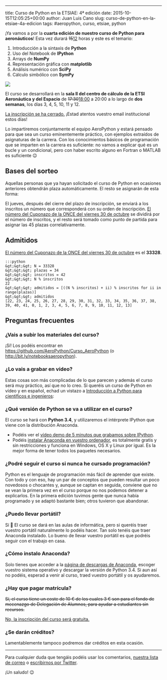 ---
title: Curso de Python en la ETSIAE: 4ª edición
date: 2015-10-15T12:05:25+00:00
author: Juan Luis Cano
slug: curso-de-python-en-la-etsiae-4a-edicion
tags: #aeropython, curso, etsiae, python

¡Ya vamos a por la **cuarta edición de nuestro curso de Python para aeronáuticos**! Esta vez durará <del datetime="2015-10-25T22:10:48+00:00">15</del><ins datetime="2015-10-25T22:10:48+00:00">12</ins> horas y este es el temario:

  1. Introducción a la sintaxis de **Python**
  2. Uso del Notebook de **IPython**
  3. Arrays de **NumPy**
  4. Representación gráfica con **matplotlib**
  5. Análisis numérico con **SciPy**
  6. Cálculo simbólico con **SymPy**

![](http://pybonacci.org/images/2015/10/cartel-213x300.png)

El curso se desarrollará en la **sala II del centro de cálculo de la ETSI Aeronáutica y del Espacio** de <del datetime="2015-10-25T22:05:45+00:00">17:30</del><ins datetime="2015-10-25T22:05:45+00:00">18:00</ins> a 20:00 a lo largo de **dos semanas**, los días 3, 4, 5, 10, 11 y 12.

<!--more-->

<ins datetime="2015-10-29T17:07:38+00:00">La inscripción se ha cerrado.</ins> ¡Estad atentos vuestro email institucional estos días!

Lo impartiremos conjuntamente el equipo AeroPython y estará pensado para que sea un curso eminentemente práctico, con ejemplos extraídos de asignaturas de la carrera. Con los conocimientos básicos de programación que se imparten en la carrera es suficiente: no vamos a explicar qué es un bucle y un condicional, pero con haber escrito alguno en Fortran o MATLAB es suficiente 😉

## Bases del sorteo

Aquellas personas que ya hayan solicitado el curso de Python en ocasiones anteriores obtendrán plaza automáticamente. El resto se asignarán de esta forma:

El jueves, después del cierre del plazo de inscripción, se enviará a los inscritos un número que corresponderá con su orden de inscripción. [El número del Cuponazo de la ONCE del viernes 30 de octubre](https://www.juegosonce.es/resultados-cuponazo-30-octubre-2015) se dividirá por el número de inscritos, y el resto será tomado como punto de partida para asignar las 45 plazas correlativamente.

## Admitidos

[El número del Cuponazo de la ONCE del viernes 30 de octubre](https://www.juegosonce.es/resultados-cuponazo-30-octubre-2015) es el **33328**.

    :::python
    &gt;&gt;&gt; N = 33328
    &gt;&gt;&gt; plazas = 34
    &gt;&gt;&gt; inscritos = 42
    &gt;&gt;&gt; N % inscritos
    22
    &gt;&gt;&gt; admitidos = [((N % inscritos) + ii) % inscritos for ii in range(plazas)]
    &gt;&gt;&gt; admitidos
    [22, 23, 24, 25, 26, 27, 28, 29, 30, 31, 32, 33, 34, 35, 36, 37, 38, 39, 40, 41, 0, 1, 2, 3, 4, 5, 6, 7, 8, 9, 10, 11, 12, 13]

## Preguntas frecuentes

### ¿Vais a subir los materiales del curso?

¡Sí! Los podéis encontrar en <https://github.com/AeroPython/Curso_AeroPython> (o <http://bit.ly/notebooksaeropython>).

### ¿Lo vais a grabar en vídeo?

Estas cosas son más complicadas de lo que parecen y además el curso será muy práctico, así que no lo creo. Si queréis un curso de Python en vídeo y en español, echad un vistazo a [Introducción a Python para científicos e ingenieros](http://bit.ly/curso-python-vid):



### ¿Qué versión de Python se va a utilizar en el curso?

El curso se hará con **Python 3.4**, y utilizaremos el intérprete IPython que viene con la distribución Anaconda.

  * Podéis ver el [vídeo demo de 5 minutos que grabamos sobre IPython](http://youtu.be/C0D9KQdigGk).
  * Podéis [instalar Anaconda en vuestro ordenador](http://continuum.io/downloads), es totalmente gratis y sin restricciones y funciona en Windows, OS X y Linux por igual. Es la mejor forma de tener todos los paquetes necesarios.

### ¿Podré seguir el curso si nunca he cursado programación?

Python es el lenguaje de programación más fácil de aprender que existe. Con todo y con eso, hay un par de conceptos que pueden resultar un poco novedosos o chocantes y, aunque se captan en seguida, conviene que no se vean la primera vez en el curso porque no nos podemos detener a explicarlos. En la primera edición tuvimos gente que nunca había programado y se adaptó bastante bien; otros tuvieron que abandonar.

### ¿Puedo llevar portátil?

Sí 🙂 El curso se dará en las aulas de informática, pero si queréis traer vuestro portátil naturalmente lo podéis hacer. Tan solo tenéis que traer Anaconda instalado. Lo bueno de llevar vuestro portátil es que podréis seguir con el trabajo en casa.

### ¿Cómo instalo Anaconda?

Solo tienes que acceder a la [página de descargas de Anaconda](http://continuum.io/downloads), escoger vuestro sistema operativo y descargar la versión de Python 3.4. Si aun así no podéis, esperad a venir al curso, traed vuestro portátil y os ayudaremos.

### ¿Hay que pagar matrícula?

<del datetime="2015-10-25T16:12:42+00:00">Sí, el curso tiene un coste de 10 € de los cuales 3 € son para el fondo de mecenazgo de Delegación de Alumnos, para ayudar a estudiantes sin recursos.</del>

<ins datetime="2015-10-25T16:12:42+00:00">No, la inscripción del curso será gratuita.</ins>

### ¿Se darán créditos?

Lamentablemente tampoco podremos dar créditos en esta ocasión.

* * *

Para cualquier duda que tengáis podéis usar los comentarios, [nuestra lista de correo](https://groups.google.com/forum/#!forum/aeropython) o [escribirnos por Twitter](http://twitter.com/AeroPython).

¡Un saludo! 😉